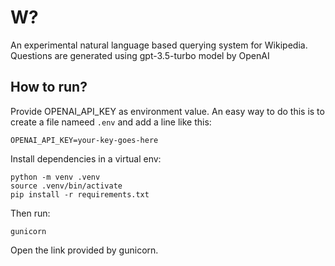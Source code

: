 # W?

An experimental natural language based querying system for Wikipedia. Questions are generated using gpt-3.5-turbo model by OpenAI

## How to run?

Provide OPENAI_API_KEY as environment value. An easy way to do this is to create a file nameed `.env` and add a line like this:

```
OPENAI_API_KEY=your-key-goes-here
```

Install dependencies in a virtual env:

```
python -m venv .venv
source .venv/bin/activate
pip install -r requirements.txt
```

Then run:

```
gunicorn
```

Open the link provided by gunicorn.

